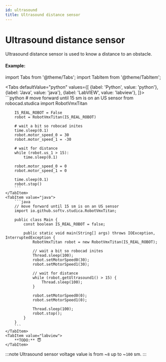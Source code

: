 ```yaml
---
id: ultrasound
title: Ultrasound distance sensor
---
```


# Ultrasound distance sensor   

Ultrasound distance sensor is used to know a distance to an obstacle.

#### Example:

import Tabs from '@theme/Tabs';
import TabItem from '@theme/TabItem';

<Tabs
    defaultValue="python"
    values={[
        {label: 'Python', value: 'python'},
        {label: 'Java', value: 'java'},
        {label: 'LabVIEW', value: 'labview'},
    ]}>
    <TabItem value="python">  
        ```python
        # move forward until 15 sm is on an US sensor
        from robocad.studica import RobotVmxTitan

        IS_REAL_ROBOT = False
        robot = RobotVmxTitan(IS_REAL_ROBOT)
        
        # wait a bit so robocad inites
        time.sleep(0.1)
        robot.motor_speed_0 = 30
        robot.motor_speed_1 = -30

        # wait for distance
        while (robot.us_1 > 15):
            time.sleep(0.1)

        robot.motor_speed_0 = 0
        robot.motor_speed_1 = 0

        time.sleep(0.1)
        robot.stop()
        ```
    </TabItem>
    <TabItem value="java">
        ```java
        // move forward until 15 sm is on an US sensor
        import io.github.softv.studica.RobotVmxTitan;

        public class Main {
            const boolean IS_REAL_ROBOT = false;

            public static void main(String[] args) throws IOException, InterruptedException {
                RobotVmxTitan robot = new RobotVmxTitan(IS_REAL_ROBOT);

                // wait a bit so robocad inites
                Thread.sleep(100);
                robot.setMotorSpeed0(30);
                robot.setMotorSpeed1(30);

                // wait for distance
                while (robot.getUltrasound1() > 15) {
                    Thread.sleep(100);
                }
                
                robot.setMotorSpeed0(0);
                robot.setMotorSpeed1(0);

                Thread.sleep(100);
                robot.stop();
            }
        }
        ```
    </TabItem>
    <TabItem value="labview">
        **TODO:** 😇
    </TabItem>
</Tabs>   

:::note
Ultrasound sensor voltage value is from ~```8``` up to ~```100``` sm.
:::
